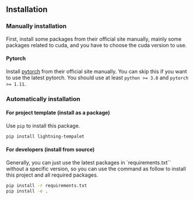## Installation


### Manually installation

First, install some packages from their official site manually, mainly some packages related to cuda, and you have to choose the cuda version to use. 

#### Pytorch

Install [pytorch](https://pytorch.org/get-started/locally/) from their official site manually. You can skip this if you want to use the latest pytorch. You should use at least `python >= 3.8` and `pytorch >= 1.11`.

### Automatically installation

#### For project template (install as a package)

Use `pip` to install this package.

```bash
pip install lightning-tempalet
```

#### For developers (install from source)

Generally, you can just use the latest packages in `requirements.txt`` without a specific version, so you can use the command as follow to install this project and all required packages.

```bash
pip install -r requirements.txt
pip install -e .
```
